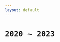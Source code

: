 ```yaml
---
layout: default
---
```


# `2020 ~ 2023` <Marker class="text-orange-400"><logos-docker-icon /> <logos-typescript-icon-round /> <logos-react /> <logos-nextjs-icon />  <logos-vercel-icon /> <logos-astro-icon /> <logos-vitejs /> <logos-pnpm /></Marker>


